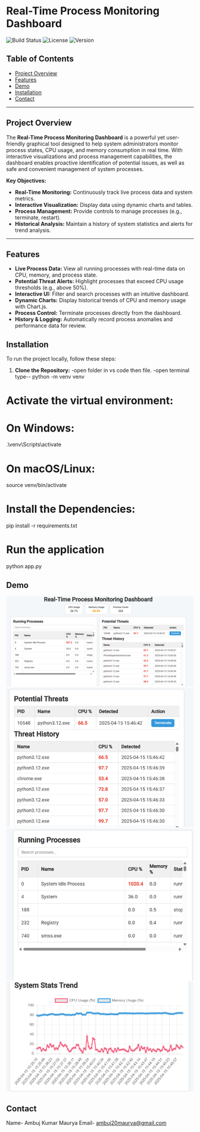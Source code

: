 # Real-Time Process Monitoring Dashboard

![Build Status](https://img.shields.io/badge/build-passing-brightgreen)
![License](https://img.shields.io/badge/license-MIT-blue)
![Version](https://img.shields.io/badge/version-1.0.0-orange)

## Table of Contents
- [Project Overview](#project-overview)
- [Features](#features)
- [Demo](#demo)
- [Installation](#installation)
- [Contact](#contact)

---

## Project Overview

The **Real-Time Process Monitoring Dashboard** is a powerful yet user-friendly graphical tool designed to help system administrators monitor process states, CPU usage, and memory consumption in real time. With interactive visualizations and process management capabilities, the dashboard enables proactive identification of potential issues, as well as safe and convenient management of system processes.

**Key Objectives:**
- **Real-Time Monitoring:** Continuously track live process data and system metrics.
- **Interactive Visualization:** Display data using dynamic charts and tables.
- **Process Management:** Provide controls to manage processes (e.g., terminate, restart).
- **Historical Analysis:** Maintain a history of system statistics and alerts for trend analysis.

---

## Features

- **Live Process Data:** View all running processes with real-time data on CPU, memory, and process state.
- **Potential Threat Alerts:** Highlight processes that exceed CPU usage thresholds (e.g., above 50%).
- **Interactive UI:** Filter and search processes with an intuitive dashboard.
- **Dynamic Charts:** Display historical trends of CPU and memory usage with Chart.js.
- **Process Control:** Terminate processes directly from the dashboard.
- **History & Logging:** Automatically record process anomalies and performance data for review.

## Installation

To run the project locally, follow these steps:

1. **Clone the Repository:**
   -open folder in vs code then file.
   -open terminal type--
   python -m venv venv
# Activate the virtual environment:
# On Windows:
.\venv\Scripts\activate
# On macOS/Linux:
source venv/bin/activate 
# Install the Dependencies:
pip install -r requirements.txt
# Run the application
python app.py
 

## Demo
![Dashboard Preview](img/fp.png)
![Dashboard Preview](img/PT.png)
![Dashboard Preview](img/RP.png)
![Dashboard Preview](img/g.png)

## Contact
Name- Ambuj Kumar Maurya
Email- ambuj20maurya@gmail.com






